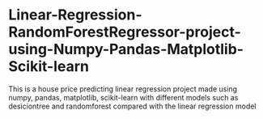 # Linear-Regression-RandomForestRegressor-project-using-Numpy-Pandas-Matplotlib-Scikit-learn
This is a house price predicting linear regression project made using numpy, pandas, matplotlib, scikit-learn  with different models such as desiciontree and randomforest compared with the linear regression model
